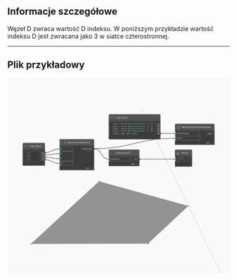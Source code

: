 ## Informacje szczegółowe
Węzeł D zwraca wartość D indeksu. W poniższym przykładzie wartość indeksu D jest zwracana jako 3 w siatce czterostronnej.
___
## Plik przykładowy

![D](./Autodesk.DesignScript.Geometry.IndexGroup.D_img.jpg)

